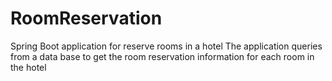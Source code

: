 # RoomReservation
Spring Boot application for reserve rooms in a hotel
The application queries from a data base to get the room reservation information for each room in the hotel
